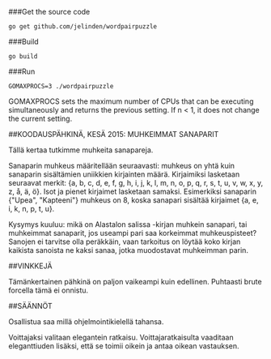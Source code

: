 ###Get the source code
```
go get github.com/jelinden/wordpairpuzzle
```

###Build
```
go build
```

###Run
```
GOMAXPROCS=3 ./wordpairpuzzle
```
GOMAXPROCS sets the maximum number of CPUs that can be executing simultaneously and 
returns the previous setting. If n < 1, it does not change the current setting.







##KOODAUSPÄHKINÄ, KESÄ 2015: MUHKEIMMAT SANAPARIT

Tällä kertaa tutkimme muhkeita sanapareja.

Sanaparin muhkeus määritellään seuraavasti: muhkeus on yhtä kuin sanaparin sisältämien uniikkien kirjainten määrä. 
Kirjaimiksi lasketaan seuraavat merkit: {a, b, c, d, e, f, g, h, i, j, k, l, m, n, o, p, q, r, s, t, u, v, w, x, y, z, å, ä, ö}. 
Isot ja pienet kirjaimet lasketaan samaksi. Esimerkiksi sanaparin {"Upea", "Kapteeni"} muhkeus on 8, 
koska sanapari sisältää kirjaimet {a, e, i, k, n, p, t, u}.

Kysymys kuuluu: mikä on Alastalon salissa -kirjan muhkein sanapari, tai muhkeimmat sanaparit, 
jos useampi pari saa korkeimmat muhkeuspisteet? 
Sanojen ei tarvitse olla peräkkäin, vaan tarkoitus on löytää koko kirjan kaikista sanoista ne kaksi sanaa, 
jotka muodostavat muhkeimman parin.

##VINKKEJÄ

Tämänkertainen pähkinä on paljon vaikeampi kuin edellinen. Puhtaasti brute forcella tämä ei onnistu.

##SÄÄNNÖT

Osallistua saa millä ohjelmointikielellä tahansa.

Voittajaksi valitaan elegantein ratkaisu. Voittajaratkaisulta vaaditaan eleganttiuden lisäksi, 
että se toimii oikein ja antaa oikean vastauksen.